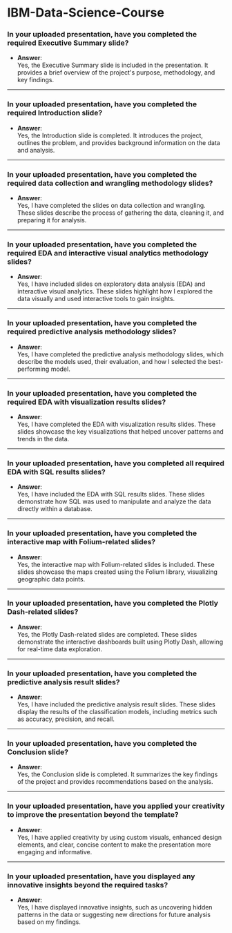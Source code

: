# IBM-Data-Science-Course
### **In your uploaded presentation, have you completed the required Executive Summary slide?**  
- **Answer**:  
   Yes, the Executive Summary slide is included in the presentation. It provides a brief overview of the project's purpose, methodology, and key findings.

---

### **In your uploaded presentation, have you completed the required Introduction slide?**  
- **Answer**:  
   Yes, the Introduction slide is completed. It introduces the project, outlines the problem, and provides background information on the data and analysis.

---

### **In your uploaded presentation, have you completed the required data collection and wrangling methodology slides?**  
- **Answer**:  
   Yes, I have completed the slides on data collection and wrangling. These slides describe the process of gathering the data, cleaning it, and preparing it for analysis.

---

### **In your uploaded presentation, have you completed the required EDA and interactive visual analytics methodology slides?**  
- **Answer**:  
   Yes, I have included slides on exploratory data analysis (EDA) and interactive visual analytics. These slides highlight how I explored the data visually and used interactive tools to gain insights.

---

### **In your uploaded presentation, have you completed the required predictive analysis methodology slides?**  
- **Answer**:  
   Yes, I have completed the predictive analysis methodology slides, which describe the models used, their evaluation, and how I selected the best-performing model.

---

### **In your uploaded presentation, have you completed the required EDA with visualization results slides?**  
- **Answer**:  
   Yes, I have completed the EDA with visualization results slides. These slides showcase the key visualizations that helped uncover patterns and trends in the data.

---

### **In your uploaded presentation, have you completed all required EDA with SQL results slides?**  
- **Answer**:  
   Yes, I have included the EDA with SQL results slides. These slides demonstrate how SQL was used to manipulate and analyze the data directly within a database.

---

### **In your uploaded presentation, have you completed the interactive map with Folium-related slides?**  
- **Answer**:  
   Yes, the interactive map with Folium-related slides is included. These slides showcase the maps created using the Folium library, visualizing geographic data points.

---

### **In your uploaded presentation, have you completed the Plotly Dash-related slides?**  
- **Answer**:  
   Yes, the Plotly Dash-related slides are completed. These slides demonstrate the interactive dashboards built using Plotly Dash, allowing for real-time data exploration.

---

### **In your uploaded presentation, have you completed the predictive analysis result slides?**  
- **Answer**:  
   Yes, I have included the predictive analysis result slides. These slides display the results of the classification models, including metrics such as accuracy, precision, and recall.

---

### **In your uploaded presentation, have you completed the Conclusion slide?**  
- **Answer**:  
   Yes, the Conclusion slide is completed. It summarizes the key findings of the project and provides recommendations based on the analysis.

---

### **In your uploaded presentation, have you applied your creativity to improve the presentation beyond the template?**  
- **Answer**:  
   Yes, I have applied creativity by using custom visuals, enhanced design elements, and clear, concise content to make the presentation more engaging and informative.

---

### **In your uploaded presentation, have you displayed any innovative insights beyond the required tasks?**  
- **Answer**:  
   Yes, I have displayed innovative insights, such as uncovering hidden patterns in the data or suggesting new directions for future analysis based on my findings.
